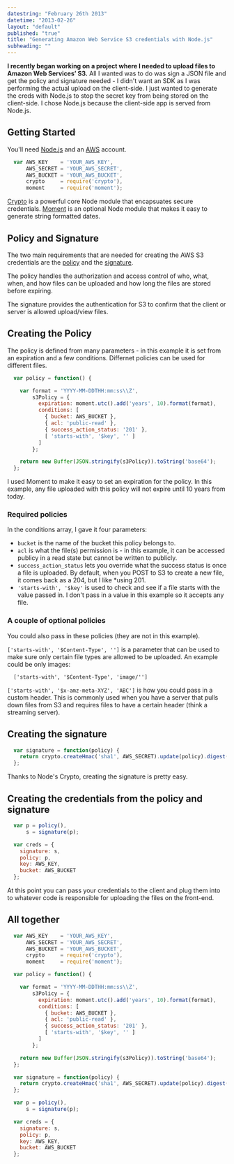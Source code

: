 ```yaml
---
datestring: "February 26th 2013"
datetime: "2013-02-26"
layout: "default"
published: "true"
title: "Generating Amazon Web Service S3 credentials with Node.js"
subheading: ""
---
```


**I recently began working on a project where I needed to upload files to Amazon Web Services’ S3.** All I wanted was to do was sign a JSON file and get the policy and signature needed - I didn't want an SDK as I was performing the actual upload on the client-side. I just wanted to generate the creds with Node.js to stop the secret key from being stored on the client-side. I chose Node.js because the client-side app is served from Node.js.

## Getting Started
You'll need [Node.js](https://github.com/joyent/node/wiki/Installation) and an [AWS](http://aws.amazon.com/) account.

``` javascript
  var AWS_KEY    = 'YOUR_AWS_KEY',
      AWS_SECRET = 'YOUR_AWS_SECRET',
      AWS_BUCKET = 'YOUR_AWS_BUCKET',
      crypto     = require('crypto'),
      moment     = require('moment');
```
[Crypto](http://nodejs.org/api/crypto.html) is a powerful core Node module that encapsuates secure credentials. [Moment](http://momentjs.com/) is an optional Node module that makes it easy to generate string formatted dates.

## Policy and Signature
The two main requirements that are needed for creating the AWS S3 credentials are the [policy](http://docs.aws.amazon.com/AmazonS3/latest/dev/UsingBucketPolicies.html) and the [signature](http://docs.aws.amazon.com/AmazonS3/latest/dev/RESTAuthentication.html).

The policy handles the authorization and access control of who, what, when, and how files can be uploaded and how long the files are stored before expiring.

The signature provides the authentication for S3 to confirm that the client or server is allowed upload/view files.

## Creating the Policy
The policy is defined from many parameters - in this example it is set from an expiration and a few conditions. Differnet policies can be used for different files.

``` javascript
  var policy = function() {

    var format = 'YYYY-MM-DDTHH:mm:ss\\Z',
        s3Policy = {
          expiration: moment.utc().add('years', 10).format(format),
          conditions: [
            { bucket: AWS_BUCKET },
            { acl: 'public-read' },
            { success_action_status: '201' },
            [ 'starts-with', '$key', '' ]
          ]
        };

    return new Buffer(JSON.stringify(s3Policy)).toString('base64');
  };
```

I used Moment to make it easy to set an expiration for the policy. In this example, any file uploaded with this policy will not expire until 10 years from today.

### Required policies
In the conditions array, I gave it four parameters:

* `bucket` is the name of the bucket this policy belongs to.
* `acl` is what the file(s) permission is - in this example, it can be accessed publicy in a read state but cannot be written to publicly.
* `success_action_status` lets you override what the success status is once a file is uploaded. By default, when you POST to S3 to create a new file, it comes back as a 204, but I like *using 201.
* `'starts-with', '$key'` is used to check and see if a file starts with the value passed in. I don't pass in a value in this example so it accepts any file.

### A couple of optional policies
You could also pass in these policies (they are not in this example).

`['starts-with', '$Content-Type', '']` is a parameter that can be used to make sure only certain file types are allowed to be uploaded. An example could be only images:

```
  ['starts-with', '$Content-Type', 'image/'']
```

`['starts-with', '$x-amz-meta-XYZ', 'ABC']` is how you could pass in a custom header. This is commonly used when you have a server that pulls down files from S3 and requires files to have a certain header (think a streaming server).

## Creating the signature

``` javascript
  var signature = function(policy) {
    return crypto.createHmac('sha1', AWS_SECRET).update(policy).digest('base64');
  };
```

Thanks to Node's Crypto, creating the signature is pretty easy.

## Creating the credentials from the policy and signature

``` javascript
  var p = policy(),
      s = signature(p);

  var creds = {
    signature: s,
    policy: p,
    key: AWS_KEY,
    bucket: AWS_BUCKET
  };
```
At this point you can pass your credentials to the client and plug them into to whatever code is responsible for uploading the files on the front-end.

## All together
``` javascript
  var AWS_KEY    = 'YOUR_AWS_KEY',
      AWS_SECRET = 'YOUR_AWS_SECRET',
      AWS_BUCKET = 'YOUR_AWS_BUCKET',
      crypto     = require('crypto'),
      moment     = require('moment');

  var policy = function() {

    var format = 'YYYY-MM-DDTHH:mm:ss\\Z',
        s3Policy = {
          expiration: moment.utc().add('years', 10).format(format),
          conditions: [
            { bucket: AWS_BUCKET },
            { acl: 'public-read' },
            { success_action_status: '201' },
            [ 'starts-with', '$key', '' ]
          ]
        };

    return new Buffer(JSON.stringify(s3Policy)).toString('base64');
  };

  var signature = function(policy) {
    return crypto.createHmac('sha1', AWS_SECRET).update(policy).digest('base64');
  };

  var p = policy(),
      s = signature(p);

  var creds = {
    signature: s,
    policy: p,
    key: AWS_KEY,
    bucket: AWS_BUCKET
  };
```
